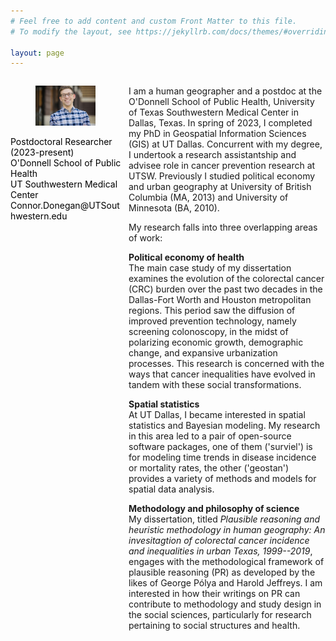 ```yaml
---
# Feel free to add content and custom Front Matter to this file.
# To modify the layout, see https://jekyllrb.com/docs/themes/#overriding-theme-defaults

layout: page
---
```



<div id="left" style="float:left; width:35%; color:Black; font-size:14px">

<figure>
<img src="/assets/pic-smiling.jpeg" />
</figure>

<p> Postdoctoral Researcher (2023-present) <br/>
O'Donnell School of Public Health <br/>
UT Southwestern Medical Center <br/>
Connor.Donegan@UTSouthwestern.edu <br/></p>
              
</div>

<div id="right" style="float:right; width:62.5%;">

<p> I am a human geographer and a postdoc at the O'Donnell School of Public Health, University of Texas Southwestern Medical Center in Dallas, Texas. In spring of 2023, I completed my PhD in Geospatial Information Sciences (GIS) at UT Dallas. Concurrent with my degree, I undertook a research assistantship and advisee role in cancer prevention research at UTSW. Previously I studied political economy and urban geography at University of British Columbia (MA, 2013) and University of Minnesota (BA, 2010). </p>

<p> My research falls into three overlapping areas of work: </p>

<p> <b> Political economy of health </b> <br/>
The main case study of my dissertation examines the evolution of the colorectal cancer (CRC) burden over the past two decades in the Dallas-Fort Worth and Houston metropolitan regions. This period saw the diffusion of improved prevention technology, namely screening colonoscopy, in the midst of polarizing economic growth, demographic change, and expansive urbanization processes. This research is concerned with the ways that cancer inequalities have evolved in tandem with these social transformations. 
</p>

<p> <b> Spatial statistics </b> <br/>
At UT Dallas, I became interested in spatial statistics and Bayesian modeling. My research in this area led to a pair of open-source software packages, one of them ('surviel') is for modeling time trends in disease incidence or mortality rates, the other ('geostan') provides a variety of methods and models for spatial data analysis.
</p>

<p> <b> Methodology and philosophy of science </b> <br/>
My dissertation, titled <i>Plausible reasoning and heuristic methodology in human geography: An invesitagtion of colorectal cancer incidence and inequalities in urban Texas, 1999--2019</i>, engages with the methodological framework of plausible reasoning (PR) as developed by the likes of George Po&#769;lya and Harold Jeffreys. I am interested in how their writings on PR can contribute to methodology and study design in the social sciences, particularly for research pertaining to social structures and health. 
</p>

